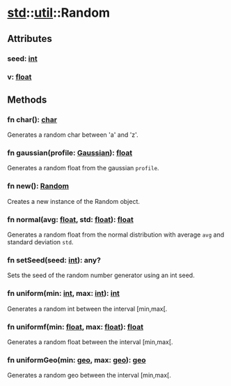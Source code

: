 # [std](/libs/std/)::[util](/libs/std/util/)::Random

## Attributes

### seed:&nbsp;[int](/libs/std/core/type.int.md)

### v:&nbsp;[float](/libs/std/core/type.float.md)

## Methods
### fn char():&nbsp;[char](/libs/std/core/type.char.md)<Badge text="native" />

Generates a random char between 'a' and 'z'.
### fn gaussian(profile:&nbsp;[Gaussian](/libs/std/util/type.Gaussian.md)):&nbsp;[float](/libs/std/core/type.float.md)<Badge text="native" />

Generates a random float from the gaussian `profile`.
### fn new():&nbsp;[Random](/libs/std/util/type.Random.md)<Badge text="native" /><Badge text="static" />

Creates a new instance of the Random object.
### fn normal(avg:&nbsp;[float](/libs/std/core/type.float.md), std:&nbsp;[float](/libs/std/core/type.float.md)):&nbsp;[float](/libs/std/core/type.float.md)<Badge text="native" />

Generates a random float from the normal distribution with average `avg` and standard deviation `std`.
### fn setSeed(seed:&nbsp;[int](/libs/std/core/type.int.md)):&nbsp;any?<Badge text="native" />

Sets the seed of the random number generator using an int seed.
### fn uniform(min:&nbsp;[int](/libs/std/core/type.int.md), max:&nbsp;[int](/libs/std/core/type.int.md)):&nbsp;[int](/libs/std/core/type.int.md)<Badge text="native" />

Generates a random int between the interval [min,max[.
### fn uniformf(min:&nbsp;[float](/libs/std/core/type.float.md), max:&nbsp;[float](/libs/std/core/type.float.md)):&nbsp;[float](/libs/std/core/type.float.md)<Badge text="native" />

Generates a random float between the interval [min,max[.
### fn uniformGeo(min:&nbsp;[geo](/libs/std/core/type.geo.md), max:&nbsp;[geo](/libs/std/core/type.geo.md)):&nbsp;[geo](/libs/std/core/type.geo.md)<Badge text="native" />

Generates a random geo between the interval [min,max[.
